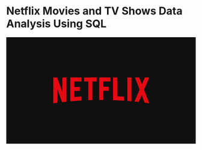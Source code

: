 # Netflix Movies and TV Shows Data Analysis Using SQL
![Netflix Logo](https://github.com/ashishjha-analytics/netflix_sql_project/blob/main/netflix_logo.jpg)
